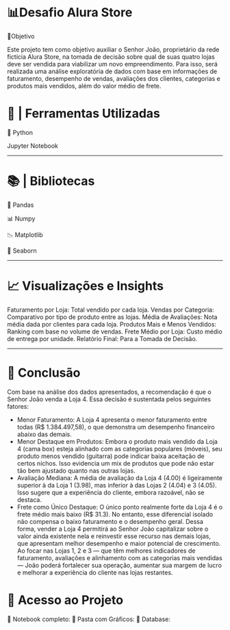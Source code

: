 # 📊Desafio Alura Store

🎯Objetivo

Este projeto tem como objetivo auxiliar o Senhor João, proprietário da rede fictícia Alura Store, na tomada de decisão sobre qual de suas quatro lojas deve ser vendida para viabilizar um novo empreendimento. Para isso, será realizada uma análise exploratória de dados com base em informações de faturamento, desempenho de vendas, avaliações dos clientes, categorias e produtos mais vendidos, além do valor médio de frete.

# 🔎 | Ferramentas Utilizadas

🐍 Python

Jupyter Notebook

--------------

# 📚 | Bibliotecas

🐼 Pandas

📊 Numpy

📉 Matplotlib

🌊 Seaborn

--------------

# 📈 Visualizações e Insights

Faturamento por Loja: Total vendido por cada loja.
Vendas por Categoria: Comparativo por tipo de produto entre as lojas.
Média de Avaliações: Nota média dada por clientes para cada loja.
Produtos Mais e Menos Vendidos: Ranking com base no volume de vendas.
Frete Médio por Loja: Custo médio de entrega por unidade.
Relatório Final: Para a Tomada de Decisão.

--------------

# 🧠 Conclusão 

Com base na análise dos dados apresentados, a recomendação é que o Senhor João venda a Loja 4. Essa decisão é sustentada pelos seguintes fatores:
* Menor Faturamento: A Loja 4 apresenta o menor faturamento entre todas (R$ 1.384.497,58), o que demonstra um desempenho financeiro abaixo das demais.
* Menor Destaque em Produtos: Embora o produto mais vendido da Loja 4 (cama box) esteja alinhado com as categorias populares (móveis), seu produto menos vendido (guitarra) pode indicar baixa aceitação de certos nichos. Isso evidencia um mix de produtos que pode não estar tão bem ajustado quanto nas outras lojas.
* Avaliação Mediana: A média de avaliação da Loja 4 (4.00) é ligeiramente superior à da Loja 1 (3.98), mas inferior à das Lojas 2 (4.04) e 3 (4.05). Isso sugere que a experiência do cliente, embora razoável, não se destaca.
* Frete como Único Destaque: O único ponto realmente forte da Loja 4 é o frete médio mais baixo (R$ 31.3). No entanto, esse diferencial isolado não compensa o baixo faturamento e o desempenho geral.
Dessa forma, vender a Loja 4 permitirá ao Senhor João capitalizar sobre o valor ainda existente nela e reinvestir esse recurso nas demais lojas, que apresentam melhor desempenho e maior potencial de crescimento. Ao focar nas Lojas 1, 2 e 3 — que têm melhores indicadores de faturamento, avaliações e alinhamento com as categorias mais vendidas — João poderá fortalecer sua operação, aumentar sua margem de lucro e melhorar a experiência do cliente nas lojas restantes.

# 📂 Acesso ao Projeto
📑 Notebook completo: 
📂 Pasta com Gráficos:
💾 Database: 
